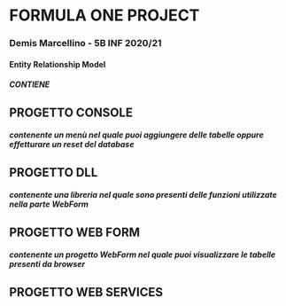 # FORMULA ONE PROJECT
### Demis Marcellino - 5B INF 2020/21

#### Entity Relationship Model

##### CONTIENE

## PROGETTO CONSOLE
##### contenente un menù nel quale puoi aggiungere delle tabelle oppure effetturare un reset del database

## PROGETTO DLL
##### contenente una libreria nel quale sono presenti delle funzioni utilizzate nella parte WebForm

## PROGETTO WEB FORM
##### contenente un progetto WebForm nel quale puoi visualizzare le tabelle presenti da browser

## PROGETTO WEB SERVICES
